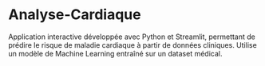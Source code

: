 # Analyse-Cardiaque
Application interactive développée avec Python et Streamlit, permettant de prédire le risque de maladie cardiaque à partir de données cliniques. Utilise un modèle de Machine Learning entraîné sur un dataset médical.

